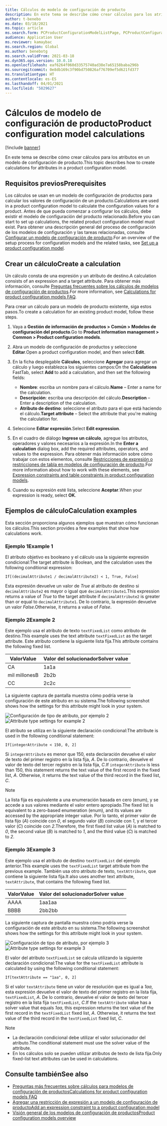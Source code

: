 ```yaml
---
title: Cálculos de modelo de configuración de producto
description: En este tema se describe cómo crear cálculos para los atributos en un modelo de configuración de producto
author: t-benebo
ms.date: 03/18/2021
ms.topic: article
ms.search.form: PCProductConfigurationModelListPage, PCProductConfigurationModelDetails
audience: Application User
ms.reviewer: kamaybac
ms.search.region: Global
ms.author: benebotg
ms.search.validFrom: 2021-03-18
ms.dyn365.ops.version: 10.0.18
ms.openlocfilehash: eaf6264f060d33575740ad38e7a65158baba296b
ms.sourcegitcommit: 0e8db169c3f90bd750826af76709ef5d621fd377
ms.translationtype: HT
ms.contentlocale: es-ES
ms.lasthandoff: 04/01/2021
ms.locfileid: "5829627"
---
```

# <a name="product-configuration-model-calculations"></a><span data-ttu-id="52ea2-103">Cálculos de modelo de configuración de producto</span><span class="sxs-lookup"><span data-stu-id="52ea2-103">Product configuration model calculations</span></span>

[!include [banner](../includes/banner.md)]

<span data-ttu-id="52ea2-104">En este tema se describe cómo crear cálculos para los atributos en un modelo de configuración de producto.</span><span class="sxs-lookup"><span data-stu-id="52ea2-104">This topic describes how to create calculations for attributes in a product configuration model.</span></span>

## <a name="prerequisites"></a><span data-ttu-id="52ea2-105">Requisitos previos</span><span class="sxs-lookup"><span data-stu-id="52ea2-105">Prerequisites</span></span>

<span data-ttu-id="52ea2-106">Los cálculos se usan en un modelo de configuración de productos para calcular los valores de configuración de un producto.</span><span class="sxs-lookup"><span data-stu-id="52ea2-106">Calculations are used in a product configuration model to calculate the configuration values for a product.</span></span> <span data-ttu-id="52ea2-107">Antes de que pueda comenzar a configurar los cálculos, debe existir el modelo de configuración del producto relacionado.</span><span class="sxs-lookup"><span data-stu-id="52ea2-107">Before you can start to set up calculations, the related product configuration model must exist.</span></span> <span data-ttu-id="52ea2-108">Para obtener una descripción general del proceso de configuración de los modelos de configuración y las tareas relacionadas, consulte [Configurar un modelo de configuración de producto](set-up-maintain-product-configuration-model.md).</span><span class="sxs-lookup"><span data-stu-id="52ea2-108">For an overview of the setup process for configuration models and the related tasks, see [Set up a product configuration model](set-up-maintain-product-configuration-model.md).</span></span>

## <a name="create-a-calculation"></a><span data-ttu-id="52ea2-109">Crear un cálculo</span><span class="sxs-lookup"><span data-stu-id="52ea2-109">Create a calculation</span></span>

<span data-ttu-id="52ea2-110">Un cálculo consta de una expresión y un atributo de destino.</span><span class="sxs-lookup"><span data-stu-id="52ea2-110">A calculation consists of an expression and a target attribute.</span></span> <span data-ttu-id="52ea2-111">Para obtener más información, consulte [Preguntas frecuentes sobre los cálculos de modelos de configuración de productos](calculate-product-configuration-models.md).</span><span class="sxs-lookup"><span data-stu-id="52ea2-111">For more information, see [Calculations for product configuration models FAQ](calculate-product-configuration-models.md).</span></span>

<span data-ttu-id="52ea2-112">Para crear un cálculo para un modelo de producto existente, siga estos pasos.</span><span class="sxs-lookup"><span data-stu-id="52ea2-112">To create a calculation for an existing product model, follow these steps.</span></span>

1. <span data-ttu-id="52ea2-113">Vaya a **Gestión de información de productos \> Común \> Modelos de configuración del producto**.</span><span class="sxs-lookup"><span data-stu-id="52ea2-113">Go to **Product information management \> Common \> Product configuration models**.</span></span>
1. <span data-ttu-id="52ea2-114">Abra un modelo de configuración de productos y seleccione **Editar**.</span><span class="sxs-lookup"><span data-stu-id="52ea2-114">Open a product configuration model, and then select **Edit**.</span></span>
1. <span data-ttu-id="52ea2-115">En la ficha desplegable **Cálculos**, seleccione **Agregar** para agregar un cálculo y luego establezca los siguientes campos:</span><span class="sxs-lookup"><span data-stu-id="52ea2-115">On the **Calculations** FastTab, select **Add** to add a calculation, and then set the following fields:</span></span>

    - <span data-ttu-id="52ea2-116">**Nombre**: escriba un nombre para el cálculo.</span><span class="sxs-lookup"><span data-stu-id="52ea2-116">**Name** – Enter a name for the calculation.</span></span>
    - <span data-ttu-id="52ea2-117">**Descripción**: escriba una descripción del cálculo.</span><span class="sxs-lookup"><span data-stu-id="52ea2-117">**Description** – Enter a description of the calculation.</span></span>
    - <span data-ttu-id="52ea2-118">**Atributo de destino**: seleccione el atributo para el que está haciendo el cálculo.</span><span class="sxs-lookup"><span data-stu-id="52ea2-118">**Target attribute** – Select the attribute that you're making the calculation for.</span></span>

1. <span data-ttu-id="52ea2-119">Seleccione **Editar expresión**.</span><span class="sxs-lookup"><span data-stu-id="52ea2-119">Select **Edit expression**.</span></span>
1. <span data-ttu-id="52ea2-120">En el cuadro de diálogo **Ingrese un cálculo**, agregue los atributos, operadores y valores necesarios a la expresión.</span><span class="sxs-lookup"><span data-stu-id="52ea2-120">In the **Enter a calculation** dialog box, add the required attributes, operators, and values to the expression.</span></span> <span data-ttu-id="52ea2-121">Para obtener más información sobre cómo trabajar con estos elementos, consulte [Restricciones de expresión o restricciones de tabla en modelos de configuración de producto](expression-constraints-table-constraints-product-configuration-models.md).</span><span class="sxs-lookup"><span data-stu-id="52ea2-121">For more information about how to work with these elements, see [Expression constraints and table constraints in product configuration models](expression-constraints-table-constraints-product-configuration-models.md).</span></span>
1. <span data-ttu-id="52ea2-122">Cuando su expresión esté lista, seleccione **Aceptar**.</span><span class="sxs-lookup"><span data-stu-id="52ea2-122">When your expression is ready, select **OK**.</span></span>

## <a name="calculation-examples"></a><span data-ttu-id="52ea2-123">Ejemplos de cálculo</span><span class="sxs-lookup"><span data-stu-id="52ea2-123">Calculation examples</span></span>

<span data-ttu-id="52ea2-124">Esta sección proporciona algunos ejemplos que muestran cómo funcionan los cálculos.</span><span class="sxs-lookup"><span data-stu-id="52ea2-124">This section provides a few examples that show how calculations work.</span></span>

### <a name="example-1"></a><span data-ttu-id="52ea2-125">Ejemplo 1</span><span class="sxs-lookup"><span data-stu-id="52ea2-125">Example 1</span></span>

<span data-ttu-id="52ea2-126">El atributo objetivo es booleano y el cálculo usa la siguiente expresión condicional:</span><span class="sxs-lookup"><span data-stu-id="52ea2-126">The target attribute is Boolean, and the calculation uses the following conditional expression:</span></span>

`If[(decimalAttribute1 / decimalAttribute2) < 1, True, False]`

<span data-ttu-id="52ea2-127">Esta expresión devuelve un valor de *True* al atributo de destino si `decimalAttribute2` es mayor o igual que `decimalAttribute1`.</span><span class="sxs-lookup"><span data-stu-id="52ea2-127">This expression returns a value of *True* to the target attribute if `decimalAttribute2` is greater than or equal to `decimalAttribute1`.</span></span> <span data-ttu-id="52ea2-128">De lo contrario, la expresión devuelve un valor *False*.</span><span class="sxs-lookup"><span data-stu-id="52ea2-128">Otherwise, it returns a value of *False*.</span></span>

### <a name="example-2"></a><span data-ttu-id="52ea2-129">Ejemplo 2</span><span class="sxs-lookup"><span data-stu-id="52ea2-129">Example 2</span></span>

<span data-ttu-id="52ea2-130">Este ejemplo usa el atributo de texto `textFixedList` como atributo de destino.</span><span class="sxs-lookup"><span data-stu-id="52ea2-130">This example uses the text attribute `textFixedList` as the target attribute.</span></span> <span data-ttu-id="52ea2-131">Este atributo contiene la siguiente lista fija.</span><span class="sxs-lookup"><span data-stu-id="52ea2-131">This attribute contains the following fixed list.</span></span>

| <span data-ttu-id="52ea2-132">Valor</span><span class="sxs-lookup"><span data-stu-id="52ea2-132">Value</span></span> | <span data-ttu-id="52ea2-133">Valor del solucionador</span><span class="sxs-lookup"><span data-stu-id="52ea2-133">Solver value</span></span> |
|---|---|
| <span data-ttu-id="52ea2-134">C</span><span class="sxs-lookup"><span data-stu-id="52ea2-134">A</span></span> | <span data-ttu-id="52ea2-135">1a</span><span class="sxs-lookup"><span data-stu-id="52ea2-135">1a</span></span> |
| <span data-ttu-id="52ea2-136">mil millones</span><span class="sxs-lookup"><span data-stu-id="52ea2-136">B</span></span> | <span data-ttu-id="52ea2-137">2b</span><span class="sxs-lookup"><span data-stu-id="52ea2-137">2b</span></span> |
| <span data-ttu-id="52ea2-138">C</span><span class="sxs-lookup"><span data-stu-id="52ea2-138">C</span></span> | <span data-ttu-id="52ea2-139">2c</span><span class="sxs-lookup"><span data-stu-id="52ea2-139">2c</span></span> |

<span data-ttu-id="52ea2-140">La siguiente captura de pantalla muestra cómo podría verse la configuración de este atributo en su sistema.</span><span class="sxs-lookup"><span data-stu-id="52ea2-140">The following screenshot shows how the settings for this attribute might look in your system.</span></span>

<span data-ttu-id="52ea2-141">![Configuración de tipo de atributo, por ejemplo 2](media/model-calculations-example2.png "Configuración de tipo de atributo, por ejemplo 2")</span><span class="sxs-lookup"><span data-stu-id="52ea2-141">![Attribute type settings for example 2](media/model-calculations-example2.png "Attribute type settings for example 2")</span></span>

<span data-ttu-id="52ea2-142">El atributo se utiliza en la siguiente declaración condicional:</span><span class="sxs-lookup"><span data-stu-id="52ea2-142">The attribute is used in the following conditional statement:</span></span>

`If[integerAttribute < 150, 0, 2]`

<span data-ttu-id="52ea2-143">Si `integerAttribute` es menor que 150, esta declaración devuelve el valor de texto del primer registro en la lista fija, *A*. De lo contrario, devuelve el valor de texto del tercer registro en la lista fija, *C*.</span><span class="sxs-lookup"><span data-stu-id="52ea2-143">If `integerAttribute` is less than 150, this statement returns the text value of the first record in the fixed list, *A*. Otherwise, it returns the text value of the third record in the fixed list, *C*.</span></span>

> [!NOTE]
> <span data-ttu-id="52ea2-144">La lista fija es equivalente a una enumeración basada en cero (enum), y se accede a sus valores mediante el valor entero apropiado.</span><span class="sxs-lookup"><span data-stu-id="52ea2-144">The fixed list is equivalent to a zero-based enumeration (enum), and its values are accessed by the appropriate integer value.</span></span> <span data-ttu-id="52ea2-145">Por lo tanto, el primer valor de lista fijo (*A*) coincide con *0*, el segundo valor (*B*) coincide con *1*, y el tercer valor (*C*) coincide con *2*.</span><span class="sxs-lookup"><span data-stu-id="52ea2-145">Therefore, the first fixed list value (*A*) is matched to *0*, the second value (*B*) is matched to *1*, and the third value (*C*) is matched to *2*.</span></span>

### <a name="example-3"></a><span data-ttu-id="52ea2-146">Ejemplo 3</span><span class="sxs-lookup"><span data-stu-id="52ea2-146">Example 3</span></span>

<span data-ttu-id="52ea2-147">Este ejemplo usa el atributo de destino `textFixedList` del ejemplo anterior.</span><span class="sxs-lookup"><span data-stu-id="52ea2-147">This example uses the `textFixedList` target attribute from the previous example.</span></span> <span data-ttu-id="52ea2-148">También usa otro atributo de texto, `textAttribute`, que contiene la siguiente lista fija.</span><span class="sxs-lookup"><span data-stu-id="52ea2-148">It also uses another text attribute, `textAttribute`, that contains the following fixed list.</span></span>

| <span data-ttu-id="52ea2-149">Valor</span><span class="sxs-lookup"><span data-stu-id="52ea2-149">Value</span></span> | <span data-ttu-id="52ea2-150">Valor del solucionador</span><span class="sxs-lookup"><span data-stu-id="52ea2-150">Solver value</span></span> |
|---|---|
| <span data-ttu-id="52ea2-151">AA</span><span class="sxs-lookup"><span data-stu-id="52ea2-151">AA</span></span> | <span data-ttu-id="52ea2-152">1aa</span><span class="sxs-lookup"><span data-stu-id="52ea2-152">1aa</span></span> |
| <span data-ttu-id="52ea2-153">BB</span><span class="sxs-lookup"><span data-stu-id="52ea2-153">BB</span></span> | <span data-ttu-id="52ea2-154">2bb</span><span class="sxs-lookup"><span data-stu-id="52ea2-154">2bb</span></span> |

<span data-ttu-id="52ea2-155">La siguiente captura de pantalla muestra cómo podría verse la configuración de este atributo en su sistema.</span><span class="sxs-lookup"><span data-stu-id="52ea2-155">The following screenshot shows how the settings for this attribute might look in your system.</span></span>

<span data-ttu-id="52ea2-156">![Configuración de tipo de atributo, por ejemplo 3](media/model-calculations-example3.png "Configuración de tipo de atributo, por ejemplo 3")</span><span class="sxs-lookup"><span data-stu-id="52ea2-156">![Attribute type settings for example 3](media/model-calculations-example3.png "Attribute type settings for example 3")</span></span>

<span data-ttu-id="52ea2-157">El valor del atributo `textFixedList` se calcula utilizando la siguiente declaración condicional:</span><span class="sxs-lookup"><span data-stu-id="52ea2-157">The value for the `textFixedList` attribute is calculated by using the following conditional statement:</span></span>

`If[textAttribute == "1aa", 0, 2]`

<span data-ttu-id="52ea2-158">Si el valor `textAttribute` tiene un valor de resolución que es igual a *1aa*, esta expresión devuelve el valor de texto del primer registro en la lista fija, `textFixedList`, *A*. De lo contrario, devuelve el valor de texto del tercer registro en la lista fija `textFixedList`, *C*.</span><span class="sxs-lookup"><span data-stu-id="52ea2-158">If the `textAttribute` value has a solver value that equals *1aa*, this expression returns the text value of the first record in the `textFixedList` fixed list, *A*. Otherwise, it returns the text value of the third record in the `textFixedList` fixed list, *C*.</span></span>

> [!NOTE]
> - <span data-ttu-id="52ea2-159">La declaración condicional debe utilizar el valor solucionador del atributo.</span><span class="sxs-lookup"><span data-stu-id="52ea2-159">The conditional statement must use the solver value of the attribute.</span></span>
> - <span data-ttu-id="52ea2-160">En los cálculos solo se pueden utilizar atributos de texto de lista fija.</span><span class="sxs-lookup"><span data-stu-id="52ea2-160">Only fixed-list text attributes can be used in calculations.</span></span>

## <a name="see-also"></a><span data-ttu-id="52ea2-161">Consulte también</span><span class="sxs-lookup"><span data-stu-id="52ea2-161">See also</span></span>

- [<span data-ttu-id="52ea2-162">Preguntas más frecuentes sobre cálculos para modelos de configuración de productos</span><span class="sxs-lookup"><span data-stu-id="52ea2-162">Calculations for product configuration models FAQ</span></span>](calculate-product-configuration-models.md)
- [<span data-ttu-id="52ea2-163">Agregar una restricción de expresión a un modelo de configuración de producto</span><span class="sxs-lookup"><span data-stu-id="52ea2-163">Add an expression constraint to a product configuration model</span></span>](tasks/add-expression-constraint-product-configuration-model.md)
- [<span data-ttu-id="52ea2-164">Visión general de los modelos de configuración de productos</span><span class="sxs-lookup"><span data-stu-id="52ea2-164">Product configuration models overview</span></span>](product-configuration-models.md)
